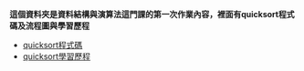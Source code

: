 **這個資料夾是資料結構與演算法這門課的第一次作業內容，裡面有quicksort程式碼及流程圖與學習歷程**
* [quicksort程式碼](https://github.com/jason880111/My-learning-note/blob/master/HW1/quicksort_06170229.py)
* [quicksort學習歷程](https://github.com/jason880111/My-learning-note/blob/master/HW1/quicksort%E6%B5%81%E7%A8%8B%E5%9C%96%E8%88%87%E5%AD%B8%E7%BF%92%E6%AD%B7%E7%A8%8B.md)
